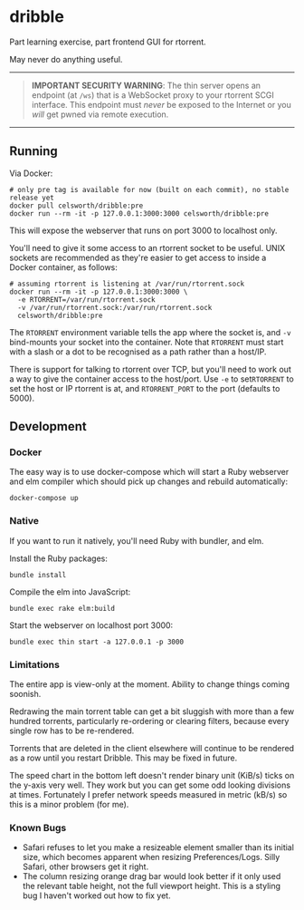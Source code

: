 # dribble

Part learning exercise, part frontend GUI for rtorrent.

May never do anything useful.

---
> **IMPORTANT SECURITY WARNING**: The thin server opens an endpoint (at `/ws`) that is a WebSocket proxy to your rtorrent SCGI interface. This endpoint must *never* be exposed to the Internet or you *will* get pwned via remote execution.
---

## Running

Via Docker:

```
# only pre tag is available for now (built on each commit), no stable release yet
docker pull celsworth/dribble:pre
docker run --rm -it -p 127.0.0.1:3000:3000 celsworth/dribble:pre
```

This will expose the webserver that runs on port 3000 to localhost only.

You'll need to give it some access to an rtorrent socket to be useful. UNIX sockets are recommended as they're easier to get access to inside a Docker container, as follows:

```
# assuming rtorrent is listening at /var/run/rtorrent.sock
docker run --rm -it -p 127.0.0.1:3000:3000 \
  -e RTORRENT=/var/run/rtorrent.sock
  -v /var/run/rtorrent.sock:/var/run/rtorrent.sock
  celsworth/dribble:pre
```

The `RTORRENT` environment variable tells the app where the socket is, and `-v` bind-mounts your socket into the container. Note that `RTORRENT` must start with a slash or a dot to be recognised as a path rather than a host/IP.

There is support for talking to rtorrent over TCP, but you'll need to work out a way to give the container access to the host/port. Use `-e` to set`RTORRENT` to set the host or IP rtorrent is at, and `RTORRENT_PORT` to the port (defaults to 5000).

## Development

### Docker

The easy way is to use docker-compose which will start a Ruby webserver and elm compiler which should pick up changes and rebuild automatically:

```
docker-compose up
```

### Native

If you want to run it natively, you'll need Ruby with bundler, and elm.


Install the Ruby packages:

```
bundle install
```

Compile the elm into JavaScript:

```
bundle exec rake elm:build
```

Start the webserver on localhost port 3000:

```
bundle exec thin start -a 127.0.0.1 -p 3000
```


### Limitations

The entire app is view-only at the moment. Ability to change things coming soonish.

Redrawing the main torrent table can get a bit sluggish with more than a few hundred torrents, particularly re-ordering or clearing filters, because every single row has to be re-rendered.

Torrents that are deleted in the client elsewhere will continue to be rendered as a row until you restart Dribble. This may be fixed in future.

The speed chart in the bottom left doesn't render binary unit (KiB/s) ticks on the y-axis very well. They work but you can get some odd looking divisions at times. Fortunately I prefer network speeds measured in metric (kB/s) so this is a minor problem (for me).


### Known Bugs

* Safari refuses to let you make a resizeable element smaller than its initial size, which becomes apparent when resizing Preferences/Logs. Silly Safari, other browsers get it right.
* The column resizing orange drag bar would look better if it only used the relevant table height, not the full viewport height. This is a styling bug I haven't worked out how to fix yet.
